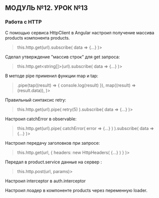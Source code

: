 ## МОДУЛЬ №12. УРОК №13
### Работа с HTTP

С помощью сервиса HttpClient в Angular настроил получение массива products компонента products.

>this.http.get(url).subscribe( data => {…} )>

Сделал утверждение "массив строк" для get запроса:
>this.http.get<string[]>(url).subscribe( data => {…} )>

В методе pipe применил функции map и tap:
>.pipe(tap((result) => {
console.log(result)
}),
map((result) => (result.data)),
)>

Правильный синтаксис retry:
> this.http.get(url).pipe( retry(5) ).subscribe( data => {…} )>

Настроил catchError в observable:
>this.http.get(url).pipe( catchError( error => {…} ) ).subscribe( data => {…} )>

Настроил передачу заголовков при запросе:
>this.http.get(url, { headers: new HttpHeaders( {…} ) } )>

Передал в product.service данные на сервер :
>this.http.post(url, params)>

Настроил interceptor в auth.interceptor

Настроил лоадер в компоненте products через переменную loader.


